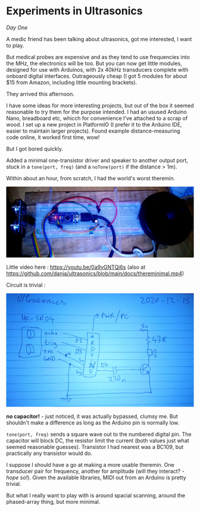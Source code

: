 # Experiments in Ultrasonics

*Day One*

A medic friend has been talking about ultrasonics, got me interested, I want to play.

But medical probes are expensive and as they tend to use frequencies into the MHz, the electronics will be too. But you can now get little modules, designed for use with Arduinos, with 2x 40kHz transducers complete with onboard digital interfaces. Outrageously cheap (I got 5 modules for about $15 from Amazon, including little mounting brackets).

They arrived this afternoon.

I have some ideas for more interesting projects, but out of the box it seemed reasonable to try them for the purpose intended. I had an usused Arduino Nano, breadboard etc, whicch for convenience I've attached to a scrap of wood. I set up a new project in PlatformIO (I prefer it to the Arduino IDE, easier to maintain larger projects). Found example distance-measuring code online, it worked first time, wow!

But I got bored quickly. 

Added a minimal one-transistor driver and speaker to another output port, stuck in a `tone(port, freq)` (and a `noTone(port)` if the distance > 1m).

Within about an hour, from scratch, I had the world's worst theremin.

![minimal theremin](https://github.com/danja/ultrasonics/blob/main/docs/images/theremin-0.jpeg?raw=true)

Little video here : https://youtu.be/0a9vGNTQi6s (also at https://github.com/danja/ultrasonics/blob/main/docs/thereminimal.mp4)

Circuit is trivial :

![minimal theremincircuit](https://github.com/danja/ultrasonics/blob/main/docs/images/theremin-0-circuit.jpeg?raw=true)

**no capacitor!** - just noticed, it was actually bypassed, clumsy me. But shouldn't make a difference as long as the Arduino pin is normally low.

`tone(port, freq)` sends a square wave out to the numbered digital pin. The capacitor will block DC, the resistor limit the current (both values just what seemed reasonable guesses). Transistor I had nearest was a BC109, but practically any transistor would do.  

I suppose I should have a go at making a more usable theremin. One transducer pair for frequency, another for amplitude (will they interact? - *hope so!*). Given the available libraries, MIDI out from an Arduino is pretty trivial.

But what I really want to play with is around spacial scanning, around the phased-array thing, but more minimal.





